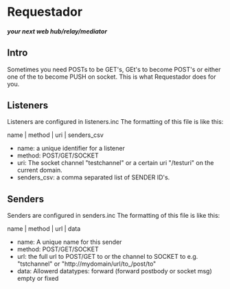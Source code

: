 # Requestador #
##### your next web hub/relay/mediator #####

## Intro ##
Sometimes you need POSTs to be GET's, GEt's to become POST's or
either one of the to become PUSH on socket.
This is what Requestador does for you.


## Listeners ##
Listeners are configured in listeners.inc
The formatting of this file is like this:

name | method | uri | senders_csv

* name: a unique identifier for a listener
* method:  POST/GET/SOCKET
* uri: The socket channel "testchannel" or a certain uri "/testuri" on the current domain.
* senders_csv: a comma separated list of SENDER ID's.

## Senders ##
Senders are configured in senders.inc
The formatting of this file is like this:

name | method | url | data
* name: A unique name for this sender
* method: POST/GET/SOCKET
* url: the full url to POST/GET to or the channel to SOCKET to
e.g. "tstchannel" or "http://mydomain/url/to_/post/to"
* data: Allowerd datatypes: forward (forward postbody or socket msg) empty or fixed

